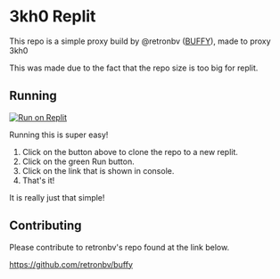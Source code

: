 # 3kh0 Replit

This repo is a simple proxy build by @retronbv ([BUFFY](https://github.com/retronbv/buffy)), made to proxy 3kh0

This was made due to the fact that the repo size is too big for replit.

## Running

[![Run on Replit](https://replit.com/badge/github/3kh0/3kh0.github.io-replit)](https://replit.com/github/3kh0/3kh0.github.io-replit)

Running this is super easy!

1. Click on the button above to clone the repo to a new replit.
2. Click on the green Run button.
3. Click on the link that is shown in console.
4. That's it!

It is really just that simple!

## Contributing

Please contribute to retronbv's repo found at the link below.

https://github.com/retronbv/buffy
